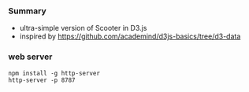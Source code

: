 
### Summary

* ultra-simple version of Scooter in D3.js 
* inspired by https://github.com/academind/d3js-basics/tree/d3-data

### web server

```
npm install -g http-server
http-server -p 8787 
```
